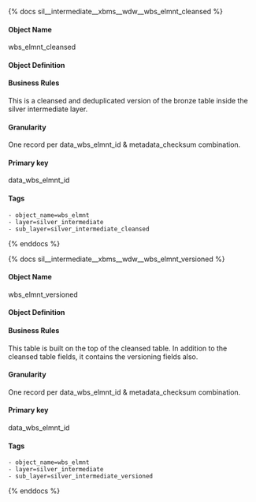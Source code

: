 {% docs sil__intermediate__xbms__wdw__wbs_elmnt_cleansed %}

#### Object Name
wbs_elmnt_cleansed

#### Object Definition


#### Business Rules
This is a cleansed and deduplicated version of the bronze table inside the silver intermediate layer.

#### Granularity
One record per data_wbs_elmnt_id & metadata_checksum combination.

#### Primary key
data_wbs_elmnt_id

#### Tags
    - object_name=wbs_elmnt
    - layer=silver_intermediate
    - sub_layer=silver_intermediate_cleansed

{% enddocs %}

{% docs sil__intermediate__xbms__wdw__wbs_elmnt_versioned %}

#### Object Name
wbs_elmnt_versioned

#### Object Definition


#### Business Rules
This table is built on the top of the cleansed table. In addition to the cleansed table fields, it contains the versioning fields also.

#### Granularity
One record per data_wbs_elmnt_id & metadata_checksum combination.

#### Primary key
data_wbs_elmnt_id

#### Tags
    - object_name=wbs_elmnt
    - layer=silver_intermediate
    - sub_layer=silver_intermediate_versioned

{% enddocs %}